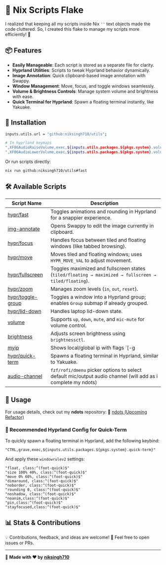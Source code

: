 # 🚀 Nix Scripts Flake

I realized that keeping all my scripts inside Nix `''` text objects made the code cluttered. So, I created this flake to manage my scripts more efficiently! 🎯

## 📦 Features
- **Easily Manageable**: Each script is stored as a separate file for clarity.
- **Hyprland Utilities**: Scripts to tweak Hyprland behavior dynamically.
- **Image Annotation**: Quick clipboard-based image annotation with Swappy.
- **Window Management**: Move, focus, and toggle windows seamlessly.
- **Volume & Brightness Controls**: Manage system volume and brightness with ease.
- **Quick Terminal for Hyprland**: Spawn a floating terminal instantly, like Yakuake.

## 📜 Installation
```sh
inputs.utils.url = "github:niksingh710/utils";

# In hyprland keymaps
",XF86AudioRaiseVolume,exec,${inputs.utils.packages.${pkgs.system}.volume} up"
",XF86AudioLowerVolume,exec,${inputs.utils.packages.${pkgs.system}.volume} down"

```
Or run scripts directly:
```sh
nix run github:niksingh710/utils#fast
```

## 🛠 Available Scripts

| Script Name | Description |
|------------|-------------|
| [hypr/fast](./src/hypr/fast) | Toggles animations and rounding in Hyprland for a snappier experience. |
| [img-annotate](./src/img-annotate) | Opens Swappy to edit the image currently in clipboard. |
| [hypr/focus](./src/hypr/focus) | Handles focus between tiled and floating windows (like tabbed browsing). |
| [hypr/move](./src/hypr/move) | Moves tiled and floating windows; uses `HYPR_MOVE_VAL` to adjust movement. |
| [hypr/fullscreen](./src/hypr/fullscreen) | Toggles maximized and fullscreen states (`tiled/floating → maximized → fullscreen → tiled/floating`). |
| [hypr/zoom](./src/hypr/zoom) | Manages zoom levels (`in`, `out`, `reset`). |
| [hypr/toggle-group](./src/hypr/toggle-group) | Toggles a window into a Hyprland group; enables `Group` submap if already grouped. |
| [hypr/lid-down](./src/hypr/lid-down) | Handles laptop lid-down state. |
| [volume](./src/volume) | Supports `up`, `down`, `mute`, and `mic-mute` for volume control. |
| [brightness](./src/brightness) | Adjusts screen brightness using `brightnessctl`. |
| [myip](./src/myip) | Shows local/global ip with flags `[-g|-l]`. |
| [hypr/quick-term](./src/hypr/quick-term) | Spawns a floating terminal in Hyprland, similar to Yakuake. |
| [audio-channel](./) | `fzf/rofi/dmenu` picker options to select default mic/output audio channel (will add as i complete my ndots) |

## 📖 Usage
For usage details, check out my **ndots** repository:
🔗 [ndots (Upcoming Refactor)](https://github.com/niksingh710/ndots)

### 🔧 Recommended Hyprland Config for Quick-Term
To quickly spawn a floating terminal in Hyprland, add the following keybind:
```hyprlang
"CTRL,grave,exec,${inputs.utils.packages.${pkgs.system}.quick-term}"
```
And apply these `windowrulev2` settings:
```hyprlang
"float, class:^(foot-quick)$"
"size 100% 40%, class:^(foot-quick)$"
"move 0% 60%, class:^(foot-quick)$"
"dimaround, class:^(foot-quick)$"
"noborder, class:^(foot-quick)$"
"rounding 0, class:^(foot-quick)$"
"noshadow, class:^(foot-quick)$"
"noanim,class:^(foot-quick)$"
"pin,class:^(foot-quick)$"
"stayfocused,class:^(foot-quick)$"
```

## 📊 Stats & Contributions

💡 Contributions, feedback, and ideas are welcome! 🎉 Feel free to open issues or PRs.

---
📝 **Made with ❤️ by [niksingh710](https://github.com/niksingh710)**
